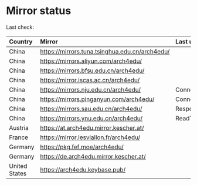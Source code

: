 <script src="./time.js"></script>
# Mirror status
Last check: <script type="text/javascript">localize(1669431179.1461952);</script>

|Country|Mirror|Last update|
|:------|:-----|:----------|
|China|https://mirrors.tuna.tsinghua.edu.cn/arch4edu/|<script type="text/javascript">localize(1669402017);</script>|
|China|https://mirrors.aliyun.com/arch4edu/|<script type="text/javascript">localize(1669358387);</script>|
|China|https://mirrors.bfsu.edu.cn/arch4edu/|<script type="text/javascript">localize(1669402017);</script>|
|China|https://mirror.iscas.ac.cn/arch4edu/|<script type="text/javascript">localize(1669402017);</script>|
|China|https://mirrors.nju.edu.cn/arch4edu/|ConnectTimeout|
|China|https://mirrors.pinganyun.com/arch4edu/|ConnectTimeout|
|China|https://mirrors.sau.edu.cn/arch4edu/|Response 500|
|China|https://mirrors.ynu.edu.cn/arch4edu/|ReadTimeout|
|Austria|https://at.arch4edu.mirror.kescher.at/|<script type="text/javascript">localize(1669402017);</script>|
|France|https://mirror.lesviallon.fr/arch4edu/|<script type="text/javascript">localize(1669402017);</script>|
|Germany|https://pkg.fef.moe/arch4edu/|<script type="text/javascript">localize(1669402017);</script>|
|Germany|https://de.arch4edu.mirror.kescher.at/|<script type="text/javascript">localize(1669402017);</script>|
|United States|https://arch4edu.keybase.pub/|<script type="text/javascript">localize(1669358387);</script>|

<script src="./tablefilter/tablefilter.js"></script>
<script src="./table.js"></script>